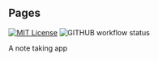 ## Pages

[![MIT License][license-shield]][license-url]
![GITHUB workflow status](https://github.com/anapeksha/Pages/workflows/build/badge.svg)

A note taking app

[license-shield]: https://img.shields.io/github/license/anapeksha/Pages.svg
[license-url]: https://github.com/anapeksha/Pages/blob/main/LICENSE
